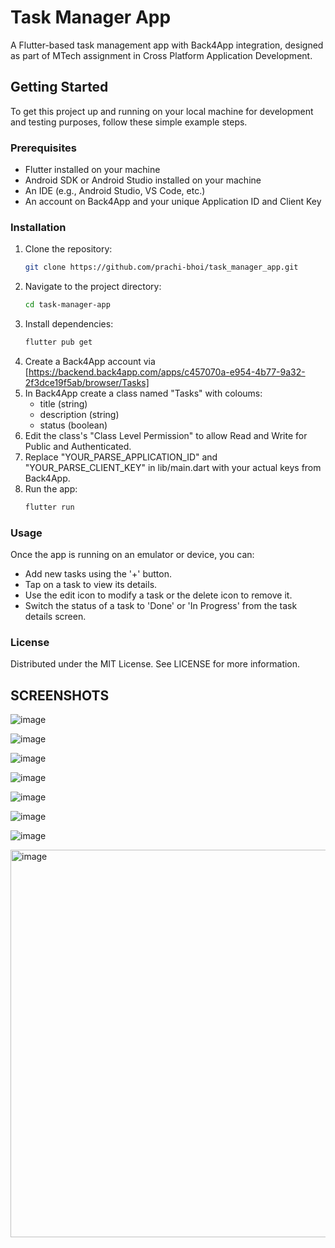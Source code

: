 # Task Manager App

A Flutter-based task management app with Back4App integration, designed as part of MTech assignment in Cross Platform Application Development.

## Getting Started

To get this project up and running on your local machine for development and testing purposes, follow these simple example steps.

### Prerequisites

- Flutter installed on your machine
- Android SDK or Android Studio installed on your machine
- An IDE (e.g., Android Studio, VS Code, etc.)
- An account on Back4App and your unique Application ID and Client Key

### Installation

1. Clone the repository:
   ```sh
   git clone https://github.com/prachi-bhoi/task_manager_app.git
2. Navigate to the project directory:
   ```sh
   cd task-manager-app
3. Install dependencies:
   ```sh
   flutter pub get
4. Create a Back4App account via [https://backend.back4app.com/apps/c457070a-e954-4b77-9a32-2f3dce19f5ab/browser/Tasks]
5. In Back4App create a class named "Tasks" with coloums:
   - title (string)
   - description (string)
   - status (boolean)
6. Edit the class's "Class Level Permission" to allow Read and Write for Public and Authenticated.
7. Replace "YOUR_PARSE_APPLICATION_ID" and "YOUR_PARSE_CLIENT_KEY" in lib/main.dart with your actual keys from Back4App.
8. Run the app:
   ```sh
   flutter run

### Usage

Once the app is running on an emulator or device, you can:

- Add new tasks using the '+' button.
- Tap on a task to view its details.
- Use the edit icon to modify a task or the delete icon to remove it.
- Switch the status of a task to 'Done' or 'In Progress' from the task details screen.

### License

Distributed under the MIT License. See LICENSE for more information.

## SCREENSHOTS
![image](https://github.com/user-attachments/assets/56b03349-9b1d-433f-9651-481371addb5c)

![image](https://github.com/user-attachments/assets/44bdec76-982e-4caf-9206-b59731bea70d)

![image](https://github.com/user-attachments/assets/9f650237-ec70-42eb-9f31-cc9f8e7c61e7)

![image](https://github.com/user-attachments/assets/9639b3b3-49fd-4344-805e-d804bacb5517)

![image](https://github.com/user-attachments/assets/6be35756-4154-4d35-ab5d-d5fec0e94f23)

![image](https://github.com/user-attachments/assets/15a5f88b-dc33-4c17-b143-db4a0c05495d)

![image](https://github.com/user-attachments/assets/7c5c7a1b-e3e4-4411-b21f-d0adf6e605c0)

<img width="620" alt="image" src="https://github.com/user-attachments/assets/47c606a5-d0c6-46bf-a60d-ee7152478fc8" />






